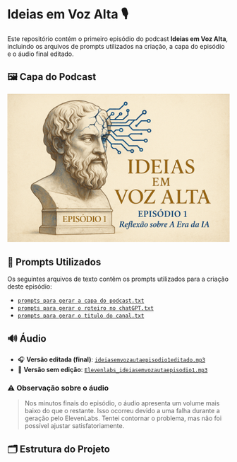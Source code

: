 # Ideias em Voz Alta 🎙️

Este repositório contém o primeiro episódio do podcast **Ideias em Voz Alta**, incluindo os arquivos de prompts utilizados na criação, a capa do episódio e o áudio final editado.

## 🖼️ Capa do Podcast

![Capa do Podcast](./ideias%20em%20voz%20alta%20podcast.png)

## 🧠 Prompts Utilizados

Os seguintes arquivos de texto contêm os prompts utilizados para a criação deste episódio:

- [`prompts para gerar a capa do podcast.txt`](./prompts%20para%20gerar%20a%20capa%20do%20podcast.txt)
- [`prompts para gerar o roteiro no chatGPT.txt`](./prompts%20para%20gerar%20o%20roteiro%20no%20chatGPT.txt)
- [`prompts para gerar o titulo do canal.txt`](./prompts%20para%20gerar%20o%20titulo%20do%20canal.txt)

## 🔊 Áudio

- 🎧 **Versão editada (final)**: [`ideiasemvozautaepisodio1editado.mp3`](./ideiasemvozautaepisodio1editado.mp3)
- 🔄 **Versão sem edição**: [`Elevenlabs_ideiasemvozautaepisodio1.mp3`](./Elevenlabs_ideiasemvozautaepisodio1.mp3)

### ⚠️ Observação sobre o áudio

> Nos minutos finais do episódio, o áudio apresenta um volume mais baixo do que o restante. Isso ocorreu devido a uma falha durante a geração pelo ElevenLabs. Tentei contornar o problema, mas não foi possível ajustar satisfatoriamente.
> 
## 🗂️ Estrutura do Projeto

